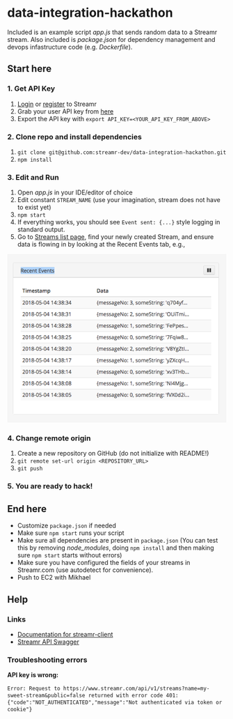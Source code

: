 # data-integration-hackathon

Included is an example script *app.js* that sends random data to a Streamr stream. Also included is *package.json*
for dependency management and devops infastructure code (e.g. *Dockerfile*).

## Start here

### 1. Get API Key
1. [Login](https://www.streamr.com/login/auth) or [register](https://www.streamr.com/register/signup) to Streamr
2. Grab your user API key from [here](https://www.streamr.com/profile/edit)
3. Export the API key with `export API_KEY=<YOUR_API_KEY_FROM_ABOVE>`

### 2. Clone repo and install dependencies
1. `git clone git@github.com:streamr-dev/data-integration-hackathon.git`
2. `npm install`

### 3. Edit and Run
1. Open *app.js* in your IDE/editor of choice
2. Edit constant `STREAM_NAME` (use your imagination, stream does not have to exist yet)
3. `npm start`
4. If everything works, you should see `Event sent: {...}` style logging in standard output.
5. Go to [Streams list page](https://www.streamr.com/stream/list), find your newly created Stream, and ensure data is
flowing in by looking at the Recent Events tab, e.g.,

![Recent events](images/recent-events.png)


### 4. Change remote origin
1. Create a new repository on GitHub (do not initialize with README!)
2. `git remote set-url origin <REPOSITORY_URL>`
3. `git push`


### 5. You are ready to hack!


## End here
- Customize `package.json` if needed
- Make sure `npm start` runs your script
- Make sure all dependencies are present in `package.json` (You can test this by removing *node_modules*, doing `npm install` and then making sure `npm start` starts without errors)
- Make sure you have configured the fields of your streams in Streamr.com (use autodetect for convenience).
- Push to EC2 with Mikhael

## Help

### Links
- [Documentation for streamr-client](https://github.com/streamr-dev/streamr-client)
- [Streamr API Swagger](https://www.streamr.com/help/api)

### Troubleshooting errors

**API key is wrong:**
```
Error: Request to https://www.streamr.com/api/v1/streams?name=my-sweet-stream&public=false returned with error code 401: {"code":"NOT_AUTHENTICATED","message":"Not authenticated via token or cookie"}
```
